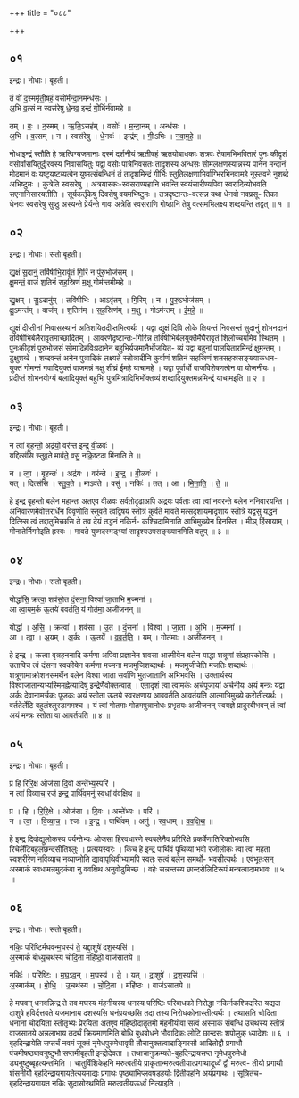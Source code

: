 +++
title = "०८८"

+++


## ०१
इन्द्रः। नोधाः। बृहती।

तं वो॑ द॒स्ममृ॑ती॒षहं॒ वसो॑र्मन्दा॒नमन्ध॑सः ।  
अ॒भि व॒त्सं न स्वस॑रेषु धे॒नव॒ इन्द्रं॑ गी॒र्भिर्न॑वामहे ॥

तम् । वः॒ । द॒स्मम् । ऋ॒ति॒ऽसह॑म् । वसोः॑ । म॒न्दा॒नम् । अन्ध॑सः ।  
अ॒भि । व॒त्सम् । न । स्वस॑रेषु । धे॒नवः॑ । इन्द्र॑म् । गीः॒ऽभिः । न॒वा॒म॒हे॒ ॥

नोधाइन्द्रं स्तौति हे ऋत्विग्यजमानाः दस्मं दर्शनीयं ऋतीषहं ऋतयोबाधकाः शत्रवः तेषामभिभवितारं पुनः कीदृशं वसोर्वासयितुर्दुःरवस्य निवासयितुः यद्वा वसोः पात्रेनिवसतः तादृशस्य अन्धसः सोमलक्षणस्यान्नस्य पानेन मन्दानं मोदमानं वः यष्टृयष्टव्यत्वेन युष्मत्संबन्धिनं तं तादृशमिन्द्रं गीर्भिः स्तुतिलक्षणाभिर्वाग्भिरभिनवामहे नूस्तवने नुशब्दे अभिष्टुमः । कुत्रेति स्वसरेषु । अत्रयास्कः-स्वसराण्यहानि भवन्ति स्वयंसारीण्यपिवा स्वरादित्योभवति सएनानिसारयतीति । सूर्यकर्तृकेषु दिवसेषु वयमभिष्टुमः । तत्रदृष्टान्तः-वत्सन्न यथा धेनवो नवप्रसू- तिका धेनवः स्वसरेषु सुष्ठु अस्यन्ते प्रेर्यन्ते गावः अत्रेति स्वसराणि गोष्ठानि तेषु वत्समभिलक्ष्य शब्दयन्ति तद्वत् ॥ १ ॥

## ०२
इन्द्रः। नोधाः। सतो बृहती।

द्यु॒क्षं सु॒दानुं॒ तवि॑षीभि॒रावृ॑तं गि॒रिं न पु॑रु॒भोज॑सम् ।  
क्षु॒मन्तं॒ वाजं॑ श॒तिनं॑ सह॒स्रिणं॑ म॒क्षू गोम॑न्तमीमहे ॥

द्यु॒क्षम् । सु॒ऽदानु॑म् । तवि॑षीभिः । आऽवृ॑तम् । गि॒रिम् । न । पु॒रु॒ऽभोज॑सम् ।  
क्षु॒ऽमन्त॑म् । वाज॑म् । श॒तिन॑म् । स॒ह॒स्रिण॑म् । म॒क्षु । गोऽम॑न्तम् । ई॒म॒हे॒ ॥

द्युक्षं दीप्तीनां निवासस्थानं अतिशयितदीप्तमित्यर्थः । यद्वा द्युक्षं दिवि लोके क्षियन्तं निवसन्तं सुदानुं शोभनदानं तविषीभिर्बलैरावृतमाच्छादितम् । आवरणेदृष्टान्तः-गिरिन्न तविषीभिर्बलयुक्तैर्मेघैरावृतं शिलोच्चयमिव स्थितम् । पुनःकीदृशं पुरुभोजसं सोमादिहविःप्रदानेन बहुभिर्यजमानैर्भोजयित- व्यं यद्वा बहूनां पालयितारमिन्द्रं क्षुमन्तम् । टुक्षुशब्दे । शब्दवन्तं अनेन पुत्रादिकं लक्ष्यते स्तोत्रादीनि कुर्वाणं शतिनं सहस्रिणं शतसहस्रसङ्ख्याकधन- युक्तं गोमन्तं गवादियुक्तं वाजमन्नं मक्षु शीघ्रं ईमहे याचामहे । यद्वा पूर्वार्धो वाजविशेषणत्वेन वा योजनीयः । प्रदीप्तं शोभनयोग्यं बलादियुक्तं बहुभिः पुत्रमित्रादिभिर्भोक्तव्यं शब्दादियुक्तमन्नमिन्द्रं याचामइति ॥ २ ॥

## ०३
इन्द्रः। नोधाः। बृहती।

न त्वा॑ बृ॒हन्तो॒ अद्र॑यो॒ वर॑न्त इन्द्र वी॒ळवः॑ ।  
यद्दित्स॑सि स्तुव॒ते माव॑ते॒ वसु॒ नकि॒ष्टदा मि॑नाति ते ॥

न । त्वा॒ । बृ॒हन्तः॑ । अद्र॑यः । वर॑न्ते । इ॒न्द्र॒ । वी॒ळवः॑ ।  
यत् । दित्स॑सि । स्तु॒व॒ते । माऽव॑ते । वसु॑ । नकिः॑ । तत् । आ । मि॒ना॒ति॒ । ते॒ ॥

हे इन्द्र बृहन्तो बलेन महान्तः अतएव वीळवः सर्वतोदृढाअपि अद्रयः पर्वताः त्वा त्वां नवरन्ते बलेन ननिवारयन्ति । अनिवारणमेवोत्तरार्धेन विवृणोति स्तुवते त्वद्विषयं स्तोत्रं कुर्वते मावते मत्सदृशायमादृशाय स्तोत्रे यद्वसु यद्धनं दित्स्सि त्वं तद्दातुमिच्छसि ते तव देयं तद्धनं नकिर्न- कश्चिदामिनाति आभिमुख्येन हिनस्ति । मीञ् हिंसायाम् । मीनातेर्निगमेइति ह्रस्वः । मावते युष्मदस्मड्भ्यां सादृश्यउपसङ्ख्यानमिति वतुप् ॥ ३ ॥

## ०४
इन्द्रः। नोधाः। सतो बृहती।

योद्धा॑सि॒ क्रत्वा॒ शव॑सो॒त दं॒सना॒ विश्वा॑ जा॒ताभि म॒ज्मना॑ ।  
आ त्वा॒यम॒र्क ऊ॒तये॑ ववर्तति॒ यं गोत॑मा॒ अजी॑जनन् ॥

योद्धा॑ । अ॒सि॒ । क्रत्वा॑ । शव॑सा । उ॒त । दं॒सना॑ । विश्वा॑ । जा॒ता । अ॒भि । म॒ज्मना॑ ।  
आ । त्वा॒ । अ॒यम् । अ॒र्कः । ऊ॒तये॑ । व॒व॒र्त॒ति॒ । यम् । गोत॑माः । अजी॑जनन् ॥

हे इन्द्र । क्रत्वा वृत्रहननादि कर्मणा अपिवा प्रज्ञानेन शवसा आत्मीयेन बलेन याद्धा शत्रूणां संप्रहारकोसि । उतापिच त्वं दंसना स्वकीयेन कर्मणा मज्मना मजमुजिशब्दार्थाः । मजमुजीचेति मजतिः शब्दार्थः । शत्रूणामाक्रोशनसमर्थेन बलेन विश्वा जाता सर्वाणि भुतजातानि अभिभवसि । उक्तार्थस्य विश्वाजातान्यभ्यस्मिमह्नेत्यादिषु इन्द्रेणैवोक्तत्वात् । एतादृशं त्वा त्वामर्कः अर्चपूजायां अर्चनीयः अयं मन्त्रः यद्वा अर्कः देवानामर्चकः पूजकः अयं स्तोता ऊतये स्वरक्षणाय आववर्तति आवर्तयति आत्माभिमुख्ये करोतीत्यर्थः । वर्ततेर्लेटि बहुलंश्लुरडागमश्च । यं त्वां गोतमाः गोतमपुत्रानोधः प्रभृतयः अजीजनन् स्वयज्ञे प्रादुरबीभवन् तं त्वां अयं मन्त्रः स्तोता वा आवर्तयति ॥ ४ ॥

## ०५
इन्द्रः। नोधाः। बृहती।

प्र हि रि॑रि॒क्ष ओज॑सा दि॒वो अन्ते॑भ्य॒स्परि॑ ।  
न त्वा॑ विव्याच॒ रज॑ इन्द्र॒ पार्थि॑व॒मनु॑ स्व॒धां व॑वक्षिथ ॥

प्र । हि । रि॒रि॒क्षे । ओज॑सा । दि॒वः । अन्ते॑भ्यः । परि॑ ।  
न । त्वा॒ । वि॒व्या॒च॒ । रजः॑ । इ॒न्द्र॒ । पार्थि॑वम् । अनु॑ । स्व॒धाम् । व॒व॒क्षि॒थ॒ ॥

हे इन्द्र दिवोद्युलोकस्य पर्यन्तेभ्यः ओजसा हिरवधारणे स्वबलेनैव प्ररिरिक्षे प्रकर्षेणातिरिक्तोभवसि रिचेर्लेटिबहुलंछन्दसीतिश्लुः । प्रत्ययस्वरः । किंच हे इन्द्र पार्थिवं पृथिव्यां भवो रजोलोकः त्वा त्वां महता स्वशरीरेण नविव्याच नव्याप्नोति द्यावापृथिवीभ्यामपि स्वतः सत्वं बलेन समर्थो- भवसीत्यर्थः । एवंभूतःसन् अस्माकं स्वधामन्नमुदकंवा नु ववक्षिथ अनुवोढुमिच्छ । वहेः सन्नन्तस्य छान्दसेलिटिरूपं मन्त्रत्वादामभावः ॥ ५ ॥

## ०६
इन्द्रः। नोधाः। सतो बृहती।

नकिः॒ परि॑ष्टिर्मघवन्म॒घस्य॑ ते॒ यद्दा॒शुषे॑ दश॒स्यसि॑ ।  
अ॒स्माकं॑ बोध्यु॒चथ॑स्य चोदि॒ता मंहि॑ष्ठो॒ वाज॑सातये ॥

नकिः॑ । परि॑ष्टिः । म॒घ॒ऽव॒न् । म॒घस्य॑ । ते॒ । यत् । दा॒शुषे॑ । द॒श॒स्यसि॑ ।  
अ॒स्माक॑म् । बो॒धि॒ । उ॒चथ॑स्य । चो॒दि॒ता । मंहि॑ष्ठः । वाज॑ऽसातये ॥

हे मघवन् धनवन्निन्द्र ते तव मघस्य मंहनीयस्य धनस्य परिष्टिः परिबाधको निरोद्धा नकिर्नकश्चिदस्ति यद्यदा दाशुषे हविर्दत्तवते यजमानाय दशस्यसि धनंप्रयच्छसि तदा तस्य निरोधकोनास्तीत्यर्थः । तथासति चोदिता धनानां चोदयिता स्तोतृभ्यः प्रेरयिता अतएव मंहिष्ठोदातृतमो मंहनीयोवा सत्वं अस्माकं संबन्धि उचथस्य स्तोत्रं वाजसातये अन्नलाभाय तदर्थं क्रियमाणमिति बोधि बुधबोधने भौवादिकः लोटि छान्दसः शपोलुक् ध्यादेशः ॥ ६ ॥बृहदिन्द्रायेति सप्तर्चं नवमं सूक्तं नृमेधपुरुमेधावृषी तौचानुक्तत्वादाङ्गिरसौ आदितोद्वौ प्रगाथौ पंचमीषष्ठ्यावनुष्टुभौ सप्तमीबृहती इन्द्रोदेवता । तथाचानुक्रम्यते-बुहदिन्द्रायसप्त नृमेधपुरुमेधौ ड्यनुष्टुब्बृहत्यन्तमिति । चातुर्विंशिकेहनि मरुत्वतीये प्राकृतान्मरुत्वतीयात्प्रगाथादूर्ध्वं द्वौ मरुत्व- तीयौ प्रगाथौ शंसनीयौ बृहदिन्द्रायगायतेत्ययमाद्यः प्रगाथः पृष्ठ्याभिप्लवषडहयोः द्वितीयहनि अयंप्रगाथः । सूत्रितंच-बृहदिन्द्रायगायत नकिः सुदासोरथमिति मरुत्वतीयऊर्ध्वं नित्याइति ।